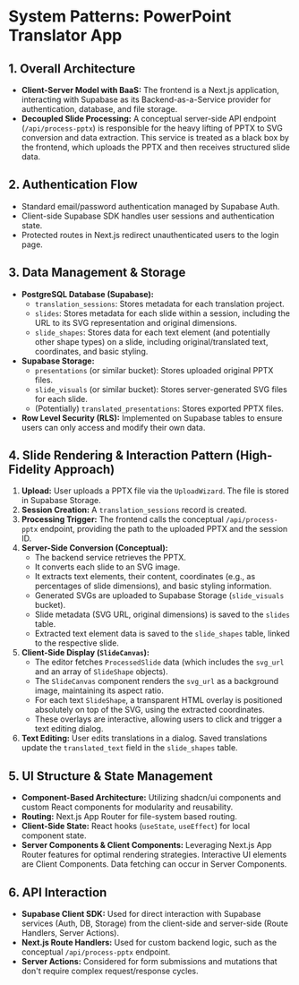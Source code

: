# System Patterns: PowerPoint Translator App

## 1. Overall Architecture
- **Client-Server Model with BaaS:** The frontend is a Next.js application, interacting with Supabase as its Backend-as-a-Service provider for authentication, database, and file storage.
- **Decoupled Slide Processing:** A conceptual server-side API endpoint (`/api/process-pptx`) is responsible for the heavy lifting of PPTX to SVG conversion and data extraction. This service is treated as a black box by the frontend, which uploads the PPTX and then receives structured slide data.

## 2. Authentication Flow
- Standard email/password authentication managed by Supabase Auth.
- Client-side Supabase SDK handles user sessions and authentication state.
- Protected routes in Next.js redirect unauthenticated users to the login page.

## 3. Data Management & Storage
- **PostgreSQL Database (Supabase):**
    - `translation_sessions`: Stores metadata for each translation project.
    - `slides`: Stores metadata for each slide within a session, including the URL to its SVG representation and original dimensions.
    - `slide_shapes`: Stores data for each text element (and potentially other shape types) on a slide, including original/translated text, coordinates, and basic styling.
- **Supabase Storage:**
    - `presentations` (or similar bucket): Stores uploaded original PPTX files.
    - `slide_visuals` (or similar bucket): Stores server-generated SVG files for each slide.
    - (Potentially) `translated_presentations`: Stores exported PPTX files.
- **Row Level Security (RLS):** Implemented on Supabase tables to ensure users can only access and modify their own data.

## 4. Slide Rendering & Interaction Pattern (High-Fidelity Approach)
1.  **Upload:** User uploads a PPTX file via the `UploadWizard`. The file is stored in Supabase Storage.
2.  **Session Creation:** A `translation_sessions` record is created.
3.  **Processing Trigger:** The frontend calls the conceptual `/api/process-pptx` endpoint, providing the path to the uploaded PPTX and the session ID.
4.  **Server-Side Conversion (Conceptual):**
    - The backend service retrieves the PPTX.
    - It converts each slide to an SVG image.
    - It extracts text elements, their content, coordinates (e.g., as percentages of slide dimensions), and basic styling information.
    - Generated SVGs are uploaded to Supabase Storage (`slide_visuals` bucket).
    - Slide metadata (SVG URL, original dimensions) is saved to the `slides` table.
    - Extracted text element data is saved to the `slide_shapes` table, linked to the respective slide.
5.  **Client-Side Display (`SlideCanvas`):**
    - The editor fetches `ProcessedSlide` data (which includes the `svg_url` and an array of `SlideShape` objects).
    - The `SlideCanvas` component renders the `svg_url` as a background image, maintaining its aspect ratio.
    - For each text `SlideShape`, a transparent HTML overlay is positioned absolutely on top of the SVG, using the extracted coordinates.
    - These overlays are interactive, allowing users to click and trigger a text editing dialog.
6.  **Text Editing:** User edits translations in a dialog. Saved translations update the `translated_text` field in the `slide_shapes` table.

## 5. UI Structure & State Management
- **Component-Based Architecture:** Utilizing shadcn/ui components and custom React components for modularity and reusability.
- **Routing:** Next.js App Router for file-system based routing.
- **Client-Side State:** React hooks (`useState`, `useEffect`) for local component state.
- **Server Components & Client Components:** Leveraging Next.js App Router features for optimal rendering strategies. Interactive UI elements are Client Components. Data fetching can occur in Server Components.

## 6. API Interaction
- **Supabase Client SDK:** Used for direct interaction with Supabase services (Auth, DB, Storage) from the client-side and server-side (Route Handlers, Server Actions).
- **Next.js Route Handlers:** Used for custom backend logic, such as the conceptual `/api/process-pptx` endpoint.
- **Server Actions:** Considered for form submissions and mutations that don't require complex request/response cycles.
